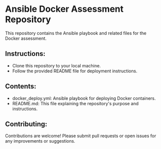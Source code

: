 # Ansible Docker Assessment Repository

This repository contains the Ansible playbook and related files for the Docker assessment. 

## Instructions:
- Clone this repository to your local machine.
- Follow the provided README file for deployment instructions.

## Contents:
- docker_deploy.yml: Ansible playbook for deploying Docker containers.
- README.md: This file explaining the repository's purpose and instructions.

## Contributing:
Contributions are welcome! Please submit pull requests or open issues for any improvements or suggestions.
